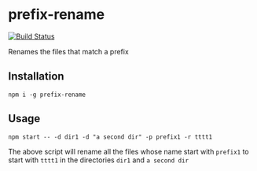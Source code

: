 # prefix-rename  

[![Build Status](https://travis-ci.org/camilin87/prefix-rename.svg?branch=master)](https://travis-ci.org/camilin87/prefix-rename)  

Renames the files that match a prefix

## Installation  

    npm i -g prefix-rename

## Usage  

    npm start -- -d dir1 -d "a second dir" -p prefix1 -r tttt1

The above script will rename all the files whose name start with `prefix1` to start with `tttt1` in the directories `dir1` and `a second dir`  
